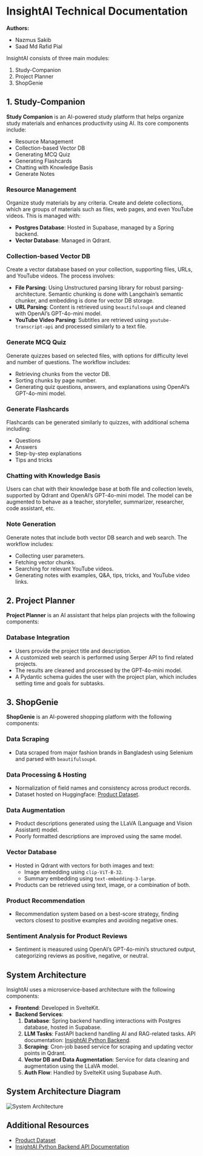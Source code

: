 # InsightAI Technical Documentation

**Authors:** 
- Nazmus Sakib
- Saad Md Rafid Pial

InsightAI consists of three main modules:
1. Study-Companion
2. Project Planner
3. ShopGenie

## 1. Study-Companion

**Study Companion** is an AI-powered study platform that helps organize study materials and enhances productivity using AI. Its core components include:

- Resource Management
- Collection-based Vector DB
- Generating MCQ Quiz
- Generating Flashcards
- Chatting with Knowledge Basis
- Generate Notes

### Resource Management
Organize study materials by any criteria. Create and delete collections, which are groups of materials such as files, web pages, and even YouTube videos. This is managed with:
- **Postgres Database**: Hosted in Supabase, managed by a Spring backend.
- **Vector Database**: Managed in Qdrant.

### Collection-based Vector DB
Create a vector database based on your collection, supporting files, URLs, and YouTube videos. The process involves:
- **File Parsing**: Using Unstructured parsing library for robust parsing-architecture. Semantic chunking is done with Langchain’s semantic chunker, and embedding is done for vector DB storage.
- **URL Parsing**: Content is retrieved using `beautifulsoup4` and cleaned with OpenAI’s GPT-4o-mini model.
- **YouTube Video Parsing**: Subtitles are retrieved using `youtube-transcript-api` and processed similarly to a text file.

### Generate MCQ Quiz
Generate quizzes based on selected files, with options for difficulty level and number of questions. The workflow includes:
- Retrieving chunks from the vector DB.
- Sorting chunks by page number.
- Generating quiz questions, answers, and explanations using OpenAI’s GPT-4o-mini model.

### Generate Flashcards
Flashcards can be generated similarly to quizzes, with additional schema including:
- Questions
- Answers
- Step-by-step explanations
- Tips and tricks

### Chatting with Knowledge Basis
Users can chat with their knowledge base at both file and collection levels, supported by Qdrant and OpenAI’s GPT-4o-mini model. The model can be augmented to behave as a teacher, storyteller, summarizer, researcher, code assistant, etc.

### Note Generation
Generate notes that include both vector DB search and web search. The workflow includes:
- Collecting user parameters.
- Fetching vector chunks.
- Searching for relevant YouTube videos.
- Generating notes with examples, Q&A, tips, tricks, and YouTube video links.

## 2. Project Planner

**Project Planner** is an AI assistant that helps plan projects with the following components:

### Database Integration
- Users provide the project title and description.
- A customized web search is performed using Serper API to find related projects.
- The results are cleaned and processed by the GPT-4o-mini model.
- A Pydantic schema guides the user with the project plan, which includes setting time and goals for subtasks.

## 3. ShopGenie

**ShopGenie** is an AI-powered shopping platform with the following components:

### Data Scraping
- Data scraped from major fashion brands in Bangladesh using Selenium and parsed with `beautifulsoup4`.

### Data Processing & Hosting
- Normalization of field names and consistency across product records.
- Dataset hosted on Huggingface: [Product Dataset](https://huggingface.co/datasets/Melikshah/products).

### Data Augmentation
- Product descriptions generated using the LLaVA (Language and Vision Assistant) model.
- Poorly formatted descriptions are improved using the same model.

### Vector Database
- Hosted in Qdrant with vectors for both images and text:
  - Image embedding using `clip-ViT-B-32`.
  - Summary embedding using `text-embedding-3-large`.
- Products can be retrieved using text, image, or a combination of both.

### Product Recommendation
- Recommendation system based on a best-score strategy, finding vectors closest to positive examples and avoiding negative ones.

### Sentiment Analysis for Product Reviews
- Sentiment is measured using OpenAI’s GPT-4o-mini’s structured output, categorizing reviews as positive, negative, or neutral.

## System Architecture

InsightAI uses a microservice-based architecture with the following components:

- **Frontend**: Developed in SvelteKit.
- **Backend Services**:
  1. **Database**: Spring backend handling interactions with Postgres database, hosted in Supabase.
  2. **LLM Tasks**: FastAPI backend handling AI and RAG-related tasks. API documentation: [InsightAI Python Backend](https://insightai-python-backend.onrender.com/docs).
  3. **Scraping**: Cron-job based service for scraping and updating vector points in Qdrant.
  4. **Vector DB and Data Augmentation**: Service for data cleaning and augmentation using the LLaVA model.
  5. **Auth Flow**: Handled by SvelteKit using Supabase Auth.

## System Architecture Diagram
![System Architecture](https://fgdanyiprenrzvmxnjxw.supabase.co/storage/v1/object/public/statics/system_architecture_insightAI.png)

## Additional Resources
- [Product Dataset](https://huggingface.co/datasets/Melikshah/products)
- [InsightAI Python Backend API Documentation](https://insightai-python-backend.onrender.com/docs)

